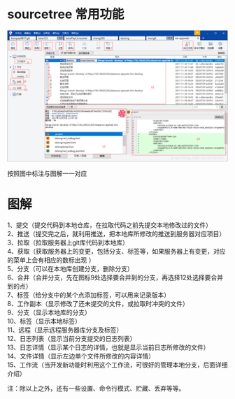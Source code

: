 
# sourcetree 常用功能
 

![](./img/sourcetree/stree_9.jpg)  

按照图中标注与图解一一对应  

# 图解  
1、提交（提交代码到本地仓库，在拉取代码之前先提交本地修改过的文件）  
2、推送（提交完之后，就利用推送，把本地库所修改的推送到服务器对应项目）  
3、拉取（拉取服务器上git库代码到本地库）  
4、获取（获取服务器上的变更，包括分支、标签等，如果服务器上有变更，对应的菜单上会有相应的数标出现 ）   
5、分支（可以在本地库创建分支，删除分支）   
6、合并（合并分支，先在图标9处选择要合并到的分支，再选择12处选择要合并到的点）   
7、标签（给分支中的某个点添加标签，可以用来记录版本）   
8、工作副本（显示修改了还未提交的文件，或拉取时冲突的文件）   
9、分支（显示本地库的分支）   
10、标签（显示本地标签）   
11、远程（显示远程服务器库分支及标签）   
12、日志列表（显示当前分支提交的日志列表）   
13、日志详情（显示某个日志的详情，也就是显示当前日志所修改的文件）   
14、文件详情（显示左边单个文件所修改的内容详情）   
15、工作流（当开发新功能时利用这个工作流，可很好的管理本地分支，后面详细介绍）   

注：除以上之外，还有一些设置、命令行模式、贮藏、丢弃等等。


